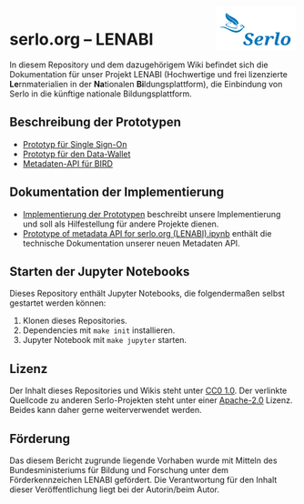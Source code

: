 <img src="https://raw.githubusercontent.com/serlo/frontend/staging/public/_assets/img/serlo-logo-gh.svg" alt="Serlo Logo" title="Serlo" align="right" height="75" />

# serlo.org – LENABI

In diesem Repository und dem dazugehörigem Wiki befindet sich die Dokumentation für unser Projekt LENABI (Hochwertige und frei lizenzierte **Le**rnmaterialien in der **Na**tionalen **Bi**ldungsplattform), die Einbindung von Serlo in die künftige nationale Bildungsplattform.

## Beschreibung der Prototypen

- [Prototyp für Single Sign-On](https://github.com/serlo/lenabi/wiki/SSO)
- [Prototyp für den Data-Wallet](https://github.com/serlo/lenabi/wiki/Data-Wallet)
- [Metadaten-API für BIRD](https://nbviewer.org/github/serlo/lenabi/blob/main/src/Metadaten-API%20f%C3%BCr%20BIRD.ipynb)

## Dokumentation der Implementierung

- [Implementierung der Prototypen](https://github.com/serlo/lenabi/wiki/Implementierung-der-Prototypen) beschreibt unsere Implementierung und soll als Hilfestellung für andere Projekte dienen.
- [Prototype of metadata API for serlo.org (LENABI).ipynb](https://lenabi.serlo.org/metadata-api) enthält die technische Dokumentation unserer neuen Metadaten API.

## Starten der Jupyter Notebooks

Dieses Repository enthält Jupyter Notebooks, die folgendermaßen selbst gestartet werden können:

1. Klonen dieses Repositories.
2. Dependencies mit `make init` installieren.
3. Jupyter Notebook mit `make jupyter` starten.

## Lizenz

Der Inhalt dieses Repositories und Wikis steht unter [CC0 1.0](https://creativecommons.org/publicdomain/zero/1.0/deed.en). Der verlinkte Quellcode zu anderen Serlo-Projekten steht unter einer [Apache-2.0](https://www.apache.org/licenses/LICENSE-2.0.html) Lizenz. Beides kann daher gerne weiterverwendet werden.

## Förderung

Das diesem Bericht zugrunde liegende Vorhaben wurde mit Mitteln des Bundesministeriums für Bildung und Forschung unter dem Förderkennzeichen LENABI gefördert. Die Verantwortung für den Inhalt dieser Veröffentlichung liegt bei der Autorin/beim Autor.
